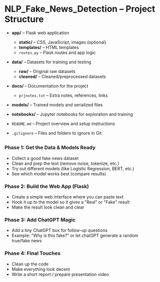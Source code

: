 # NLP_Fake_News_Detection – Project Structure

- **app/** – Flask web application  
  - **static/** – CSS, JavaScript, images (optional)  
  - **templates/** – HTML templates 
  - `routes.py` – Flask routes and app logic  

- **data/** – Datasets for training and testing  
  - **raw/** – Original raw datasets  
  - **cleaned/** – Cleaned/preprocessed datasets  

- **docs/** – Documentation for the project  
  - `prjnotes.txt` – Extra notes, references, links  

- **models/** – Trained models and serialized files  


- **notebooks/** – Jupyter notebooks for exploration and training  

- `README.md` – Project overview and setup instructions  
- `.gitignore` – Files and folders to ignore in Git  

 ##

### Phase 1: Get the Data & Models Ready
- Collect a good fake news dataset  
- Clean and prep the text (remove noise, tokenize, etc.)  
- Try out different models (like Logistic Regression, BERT, etc.)  
- See which model works best (compare results)

### Phase 2: Build the Web App (Flask)
- Create a simple web interface where you can paste text  
- Hook it up to the model so it gives a "Real" or "Fake" result  
- Make the result look clean and clear

### Phase 3: Add ChatGPT Magic
- Add a tiny ChatGPT box for follow-up questions  
- Example: "Why is this fake?" or let chatGPT generate a random true/fake news

### Phase 4: Final Touches
- Clean up the code  
- Make everything look decent  
- Write a short report / prepare presentation video
